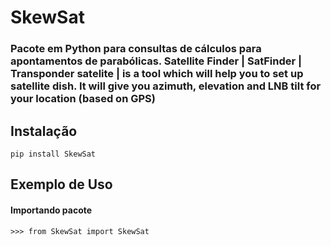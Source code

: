 SkewSat
===========

### Pacote em Python para consultas de cálculos para apontamentos de parabólicas. Satellite Finder | SatFinder | Transponder satelite | is a tool which will help you to set up satellite dish. It will give you azimuth, elevation and LNB tilt for your location (based on GPS)

## Instalação
    pip install SkewSat

## Exemplo de Uso
#### Importando pacote
    >>> from SkewSat import SkewSat

